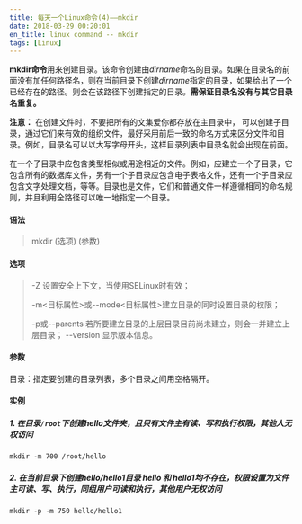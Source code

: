 ```yaml
---
title: 每天一个Linux命令(4)——mkdir
date: 2018-03-29 00:20:01
en_title: linux command -- mkdir
tags: [Linux]
---
```


<strong>mkdir命令</strong>用来创建目录。该命令创建由<em>dirname</em>命名的目录。如果在目录名的前面没有加任何路径名，则在当前目录下创建<em>dirname</em>指定的目录，如果给出了一个已经存在的路径。则会在该路径下创建指定的目录。<strong>需保证目录名没有与其它目录名重复。</strong>

<strong>注意：</strong> 在创建文件时，不要把所有的文集爱你都存放在主目录中， 可以创建子目录，通过它们来有效的组织文件，最好采用前后一致的命名方式来区分文件和目录。例如，目录名可以以大写字母开头，这样目录列表中目录名就会出现在前面。

在一个子目录中应包含类型相似或用途相近的文件。例如，应建立一个子目录，它包含所有的数据库文件，另有一个子目录应包含电子表格文件，还有一个子目录应包含文字处理文档，等等。目录也是文件，它们和普通文件一样遵循相同的命名规则，并且利用全路径可以唯一地指定一个目录。

<h4>语法</h4>

<blockquote>
  mkdir (选项) (参数)
</blockquote>

<h4>选项</h4>

<blockquote>
  -Z 设置安全上下文，当使用SELinux时有效；
  
  -m&lt;目标属性>或--mode&lt;目标属性>建立目录的同时设置目录的权限；
  
  -p或--parents 若所要建立目录的上层目录目前尚未建立，则会一并建立上层目录；
  --version 显示版本信息。
</blockquote>

<h4>参数</h4>

目录：指定要创建的目录列表，多个目录之间用空格隔开。

<h4>实例</h4>

<h5>1. 在目录<code>/root</code>下创建hello文件夹，且只有文件主有读、写和执行权限，其他人无权访问</h5>

<pre><code class="shell">mkdir -m 700 /root/hello
</code></pre>

<h5>2. 在当前目录下创建hello/hello1目录  hello 和 hello1均不存在，权限设置为文件主可读、写、执行，同组用户可读和执行，其他用户无权访问</h5>

<pre><code class="shell">mkdir -p -m 750 hello/hello1
</code></pre>